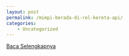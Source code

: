 ```yaml
---
layout: post
permalink: /mimpi-berada-di-rel-kereta-api/
categories:
    - Uncategorized
---
```


[Baca Selengkapnya](/03)